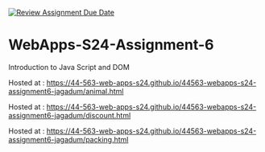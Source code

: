 [![Review Assignment Due Date](https://classroom.github.com/assets/deadline-readme-button-24ddc0f5d75046c5622901739e7c5dd533143b0c8e959d652212380cedb1ea36.svg)](https://classroom.github.com/a/1Z6dGCon)
# WebApps-S24-Assignment-6
Introduction to Java Script and DOM

Hosted at : https://44-563-web-apps-s24.github.io/44563-webapps-s24-assignment6-jagadum/animal.html

Hosted at : https://44-563-web-apps-s24.github.io/44563-webapps-s24-assignment6-jagadum/discount.html

Hosted at : https://44-563-web-apps-s24.github.io/44563-webapps-s24-assignment6-jagadum/packing.html


